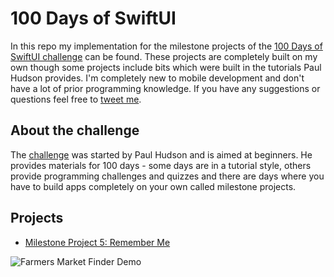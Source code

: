 # 100 Days of SwiftUI
In this repo my implementation for the milestone projects of the [100 Days of SwiftUI challenge](https://www.hackingwithswift.com/100/swiftui) can be found. These projects are completely built on my own though some projects include bits which were built in the tutorials Paul Hudson provides. 
I'm completely new to mobile development and don't have a lot of prior programming knowledge.
If you have any suggestions or questions feel free to [tweet me](https://twitter.com/niiklaas).


## About the challenge
The [challenge](https://www.hackingwithswift.com/100/swiftui) was started by Paul Hudson and is aimed at beginners. He provides materials for 100 days - some days are in a tutorial style, others provide programming challenges and quizzes and there are days where you have to build apps completely on your own called milestone projects. 


## Projects 

* [Milestone Project 5: Remember Me](https://github.com/euklit/100-days-of-swiftui/tree/master/RememberMe)

![Farmers Market Finder Demo](RememberMe/Screenshots/tour.gif)
